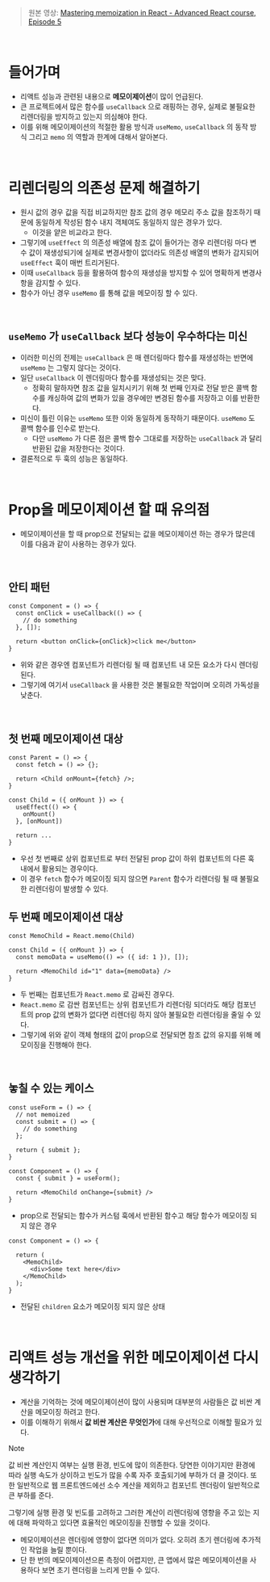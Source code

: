 > 원본 영상: [Mastering memoization in React - Advanced React course, Episode 5](https://www.youtube.com/watch?v=huBxeruVnAM)

<br/>

# 들어가며

- 리액트 성능과 관련된 내용으로 **메모이제이션**이 많이 언급된다.
- 큰 프로젝트에서 많은 함수를 `useCallback` 으로 래핑하는 경우, 실제로 불필요한 리렌더링을 방지하고 있는지 의심해야 한다.
- 이를 위해 메모이제이션의 적절한 활용 방식과 `useMemo`, `useCallback` 의 동작 방식 그리고 `memo` 의 역할과 한계에 대해서 알아본다.

<br/>

# 리렌더링의 의존성 문제 해결하기

- 원시 값의 경우 값을 직접 비교하지만 참조 값의 경우 메모리 주소 값을 참조하기 때문에 동일하게 작성된 함수 내지 객체여도 동일하지 않은 경우가 있다.
  - 이것을 얕은 비교라고 한다.
- 그렇기에 `useEffect` 의 의존성 배열에 참조 값이 들어가는 경우 리렌더링 마다 변수 값이 재생성되기에 실제로 변경사항이 없더라도 의존성 배열의 변화가 감지되어 `useEffect` 훅이 매번 트리거된다.
- 이때 `useCallback` 등을 활용하여 함수의 재생성을 방지할 수 있어 명확하게 변경사항을 감지할 수 있다.
- 함수가 아닌 경우 `useMemo` 를 통해 값을 메모이징 할 수 있다.

<br/>

## `useMemo` 가 `useCallback` 보다 성능이 우수하다는 미신

- 이러한 미신의 전제는 `useCallback` 은 매 렌더링마다 함수를 재생성하는 반면에 `useMemo` 는 그렇지 않다는 것이다.
- 일단 `useCallback` 이 렌더링마다 함수를 재생성되는 것은 맞다.
  - 정확히 말하자면 참조 값을 일치시키기 위해 첫 번째 인자로 전달 받은 콜백 함수를 캐싱하여 값의 변화가 있을 경우에만 변경된 함수를 저장하고 이를 반환한다.
- 미신이 틀린 이유는 `useMemo` 또한 이와 동일하게 동작하기 때문이다. `useMemo` 도 콜백 함수를 인수로 받는다.
  - 다만 `useMemo` 가 다른 점은 콜백 함수 그대로를 저장하는 `useCallback` 과 달리 반환된 값을 저장한다는 것이다.
- 결론적으로 두 훅의 성능은 동일하다.

<br/>

# Prop을 메모이제이션 할 때 유의점

- 메모이제이션을 할 때 prop으로 전달되는 값을 메모이제이션 하는 경우가 많은데 이를 다음과 같이 사용하는 경우가 있다.

<br/>

## 안티 패턴

```tsx
const Component = () => {
  const onClick = useCallback(() => {
    // do something
  }, []);

  return <button onClick={onClick}>click me</button>
}
```

- 위와 같은 경우엔 컴포넌트가 리렌더링 될 때 컴포넌트 내 모든 요소가 다시 렌더링 된다.
- 그렇기에 여기서 `useCallback` 을 사용한 것은 불필요한 작업이며 오히려 가독성을 낮춘다.

<br/>

## 첫 번째 메모이제이션 대상

```tsx
const Parent = () => {
  const fetch = () => {};

  return <Child onMount={fetch} />;
}

const Child = ({ onMount }) => {
  useEffect(() => {
    onMount()
  }, [onMount])

  return ...
}
```

- 우선 첫 번째로 상위 컴포넌트로 부터 전달된 prop 값이 하위 컴포넌트의 다른 훅 내에서 활용되는 경우이다.
- 이 경우 `fetch` 함수가 메모이징 되지 않으면 `Parent` 함수가 리렌더링 될 때 불필요한 리렌더링이 발생할 수 있다.

## 두 번째 메모이제이션 대상

```tsx
const MemoChild = React.memo(Child)

const Child = ({ onMount }) => {
  const memoData = useMemo(() => ({ id: 1 }), []);

  return <MemoChild id="1" data={memoData} />
}
```

- 두 번째는 컴포넌트가 `React.memo` 로 감싸진 경우다.
- `React.memo` 로 감싼 컴포넌트는 상위 컴포넌트가 리렌더링 되더라도 해당 컴포넌트의 prop 값의 변화가 없다면 리렌더링 하지 않아 불필요한 리렌더링을 줄일 수 있다.
- 그렇기에 위와 같이 객체 형태의 값이 prop으로 전달되면 참조 값의 유지를 위해 메모이징을 진행해야 한다.

<br/>

## 놓칠 수 있는 케이스

```tsx
const useForm = () => {
  // not memoized
  const submit = () => {
    // do something
  };

  return { submit };
}

const Component = () => {
  const { submit } = useForm();

  return <MemoChild onChange={submit} />
}
```

- prop으로 전달되는 함수가 커스텀 훅에서 반환된 함수고 해당 함수가 메모이징 되지 않은 경우

  
```tsx
const Component = () => {

  return (
    <MemoChild>
      <div>Some text here</div>
    </MemoChild>
  );
}
```

- 전달된 `children` 요소가 메모이징 되지 않은 상태


<br/>

# 리액트 성능 개선을 위한 메모이제이션 다시 생각하기

- 계산을 기억하는 것에 메모이제이션이 많이 사용되며 대부분의 사람들은 값 비싼 계산을 메모이징 하려고 한다.
- 이를 이해하기 위해서 **값 비싼 계산은 무엇인가**에 대해 우선적으로 이해할 필요가 있다.

> [!NOTE]
> 값 비싼 계산인지 여부는 실행 환경, 빈도에 많이 의존한다. 당연한 이야기지만 환경에 따라 실행 속도가 상이하고 빈도가 많을 수록 자주 호출되기에 부하가 더 클 것이다. 또한 일반적으로 웹 프론트엔드에선 소수 계산을 제외하고 컴포넌트 렌더링이 일반적으로 큰 부하를 준다.
>
> 그렇기에 실행 환경 및 빈도를 고려하고 그러한 계산이 리렌더링에 영향을 주고 있는 지에 대해 파악하고 있다면 효율적인 메모이징을 진행할 수 있을 것이다.

- 메모이제이션은 렌더링에 영향이 없다면 의미가 없다. 오히려 초기 렌더링에 추가적인 작업을 늘릴 뿐이다.
- 단 한 번의 메모이제이션으론 측정이 어렵지만, 큰 앱에서 많은 메모이제이션을 사용하다 보면 초기 렌더링을 느리게 만들 수 있다.
